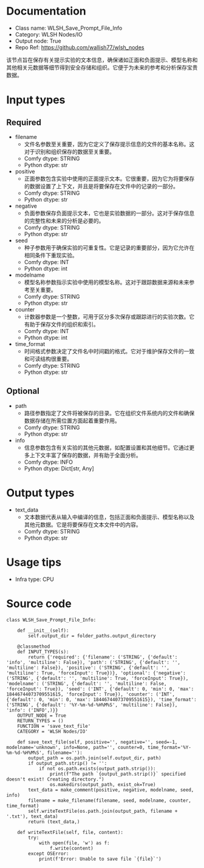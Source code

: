 # Documentation
- Class name: WLSH_Save_Prompt_File_Info
- Category: WLSH Nodes/IO
- Output node: True
- Repo Ref: https://github.com/wallish77/wlsh_nodes

该节点旨在保存有关提示实验的文本信息，确保诸如正面和负面提示、模型名称和其他相关元数据等细节得到安全存储和组织。它便于为未来的参考和分析保存宝贵数据。

# Input types
## Required
- filename
    - 文件名参数至关重要，因为它定义了保存提示信息的文件的基本名称。这对于识别和组织保存的数据至关重要。
    - Comfy dtype: STRING
    - Python dtype: str
- positive
    - 正面参数包含实验中使用的正面提示文本。它很重要，因为它为将要保存的数据设置了上下文，并且是将要保存在文件中的记录的一部分。
    - Comfy dtype: STRING
    - Python dtype: str
- negative
    - 负面参数保存负面提示文本，它也是实验数据的一部分。这对于保存信息的完整性和未来的分析是必要的。
    - Comfy dtype: STRING
    - Python dtype: str
- seed
    - 种子参数用于确保实验的可重复性。它是记录的重要部分，因为它允许在相同条件下重现实验。
    - Comfy dtype: INT
    - Python dtype: int
- modelname
    - 模型名称参数指示实验中使用的模型名称。这对于跟踪数据来源和未来参考至关重要。
    - Comfy dtype: STRING
    - Python dtype: str
- counter
    - 计数器参数是一个整数，可用于区分多次保存或跟踪进行的实验次数。它有助于保存文件的组织和索引。
    - Comfy dtype: INT
    - Python dtype: int
- time_format
    - 时间格式参数决定了文件名中时间戳的格式。它对于维护保存文件的一致和可读结构很重要。
    - Comfy dtype: STRING
    - Python dtype: str
## Optional
- path
    - 路径参数指定了文件将被保存的目录。它在组织文件系统内的文件和确保数据存储在所需位置方面起着重要作用。
    - Comfy dtype: STRING
    - Python dtype: str
- info
    - 信息参数包含有关实验的其他元数据，如配置设置和其他细节。它通过更多上下文丰富了保存的数据，并有助于全面分析。
    - Comfy dtype: INFO
    - Python dtype: Dict[str, Any]

# Output types
- text_data
    - 文本数据代表从输入中编译的信息，包括正面和负面提示、模型名称以及其他元数据。它是将要保存在文本文件中的内容。
    - Comfy dtype: STRING
    - Python dtype: str

# Usage tips
- Infra type: CPU

# Source code
```
class WLSH_Save_Prompt_File_Info:

    def __init__(self):
        self.output_dir = folder_paths.output_directory

    @classmethod
    def INPUT_TYPES(s):
        return {'required': {'filename': ('STRING', {'default': 'info', 'multiline': False}), 'path': ('STRING', {'default': '', 'multiline': False}), 'positive': ('STRING', {'default': '', 'multiline': True, 'forceInput': True})}, 'optional': {'negative': ('STRING', {'default': '', 'multiline': True, 'forceInput': True}), 'modelname': ('STRING', {'default': '', 'multiline': False, 'forceInput': True}), 'seed': ('INT', {'default': 0, 'min': 0, 'max': 18446744073709551615, 'forceInput': True}), 'counter': ('INT', {'default': 0, 'min': 0, 'max': 18446744073709551615}), 'time_format': ('STRING', {'default': '%Y-%m-%d-%H%M%S', 'multiline': False}), 'info': ('INFO',)}}
    OUTPUT_NODE = True
    RETURN_TYPES = ()
    FUNCTION = 'save_text_file'
    CATEGORY = 'WLSH Nodes/IO'

    def save_text_file(self, positive='', negative='', seed=-1, modelname='unknown', info=None, path='', counter=0, time_format='%Y-%m-%d-%H%M%S', filename=''):
        output_path = os.path.join(self.output_dir, path)
        if output_path.strip() != '':
            if not os.path.exists(output_path.strip()):
                print(f"The path `{output_path.strip()}` specified doesn't exist! Creating directory.")
                os.makedirs(output_path, exist_ok=True)
        text_data = make_comment(positive, negative, modelname, seed, info)
        filename = make_filename(filename, seed, modelname, counter, time_format)
        self.writeTextFile(os.path.join(output_path, filename + '.txt'), text_data)
        return (text_data,)

    def writeTextFile(self, file, content):
        try:
            with open(file, 'w') as f:
                f.write(content)
        except OSError:
            print(f'Error: Unable to save file `{file}`')
```